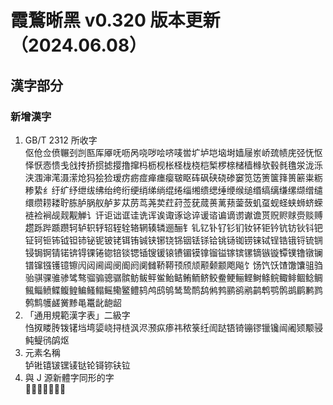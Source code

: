 # 霞鶩晰黑 v0.320 版本更新（2024.06.08）
## 漢字部分
### 新增漢字
1. GB/T 2312 所收字  
  伛伧佥偾冁刭剀匦厍厣呒呖呙哓哕哙哜唛喾圹垆垲垴埘嫱屦岽峤巯帻庑弪怃怄怿恹悫愦戋戗抟挢掼摅撄撸撺杩枥枧枨柽栊桡桤椠椤榇槠樯橼欤毂毵氇泶泷泺浃涠渖滗滠潆炝犸狯猃瑷疠疬痖瘅瘗瘿皲眍砗砜硖硗碜窭笕笾箦箧箨篑簖粜粝糁絷纟纡纩纾绁绂绋绐绔绗绠绡绨绱绲绻缁缃缋缌缍缏缑缒缗缟缡缣缧缬缯缱缳缵耢耧聍胨胪脶舣舻芗苁苈茑荛荬荭荮莶莸蒇蒉蓠蓣蓥蔹虮虿蚬蛏蛱蛳蛴蝾裢裣裥觇觌觏觯讠讦讵诎诓诖诜诨诶诹诼谂谇谖谘谝谪谫谳谵贳贶赆赇赍赕赙趱跞跸踬躜轲轳轵轷轺轾辁辂辋辏辚逦酾钅钆钇钋钌钐钔钕钚钜钤钪钫钬钭钯钲钶钷钸钺钽铈铋铌铍铑铒铕铖铗铘铙铞铟铥铩铪铫铴铷铹铼铽锃锆锇锊锍锎锓锔锕锖锘锛锝锞锩锪锫锬锶锸锼锾锿镄镅镆镎镏镒镓镔镙镝镞镟镡镤镥镦镧镨镩镪镬镱镲闶闼阃阊阌阍阏阒雠鞒鞯顸颀颃颟颡颥飑飚饣饧饩饫馇馓馕驵驺骀骐骒骓骖骘骜骝骟骢骣髌鲂鲅鲆鲎鲐鲒鲔鲕鲚鲛鲞鲠鲡鲣鲥鲦鲩鲰鲱鲴鲶鲷鲺鲻鲼鲽鳆鳇鳊鳋鳎鳐鳓鳘鳢鸫鸬鸱鸲鸶鸷鸸鸹鸺鹁鹂鹆鹇鹋鹎鹗鹘鹚鹛鹣鹨鹩鹪鹱鹾黉黪黾鼍龀龅龆
2. 「通用規範漢字表」二級字  
  㤘㧐䁖䏝䥽䦃垱塆媭峣挦梿沨浕滪疭瘆祎秾箓纴訚跶铻锜镚镠镴镵闿阇颎颙骎鲀鳀鸻鹐𬉼
3. 元素名稱  
  𬬻𬭊𬭳𬭛𬭶鿏𫟼𬬭鿔鿭𫓧𫟷
4. 與 J 源新體字同形的字  
  𠾖𢁉𥤮𦤀𨓜𨺓𮱻
